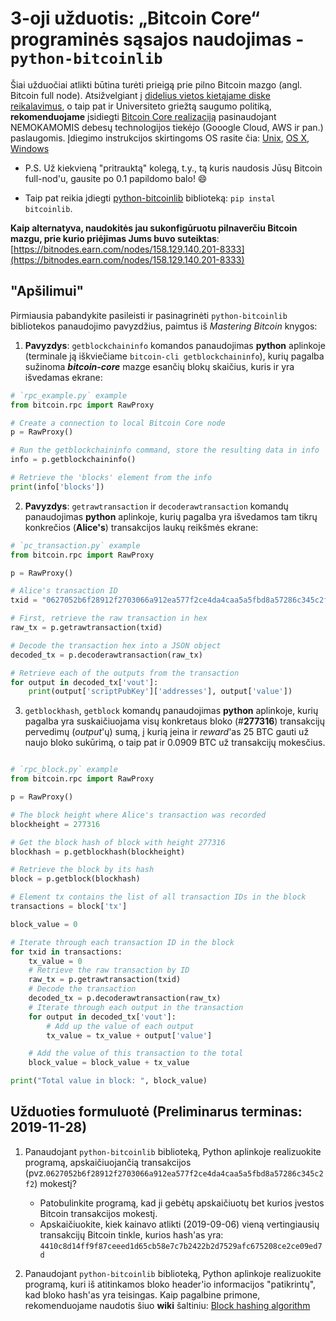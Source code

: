 # 3-oji užduotis: „Bitcoin Core“ programinės sąsajos naudojimas - `python-bitcoinlib`

Šiai užduočiai atlikti būtina turėti prieigą prie pilno Bitcoin mazgo (angl. Bitcoin full node). Atsižvelgiant į [didelius  vietos kietąjame diske reikalavimus](https://www.blockchain.com/charts/blocks-size?timespan=all), o taip pat ir Universiteto griežtą saugumo politiką, __rekomenduojame__ įsidiegti [Bitcoin Core realizaciją](https://github.com/bitcoin/bitcoin) pasinaudojant NEMOKAMOMIS debesų technologijos tiekėjo (Gooogle Cloud, AWS ir pan.) paslaugomis. Įdiegimo instrukcijos skirtingoms OS rasite čia: [Unix](https://github.com/bitcoin/bitcoin/blob/master/doc/build-unix.md), [OS X](https://github.com/bitcoin/bitcoin/blob/master/doc/build-osx.md), [Windows](https://github.com/bitcoin/bitcoin/blob/master/doc/build-windows.md)

- P.S. Už kiekvieną "pritrauktą" kolegą, t.y., tą kuris naudosis Jūsų Bitcoin full-nod'u, gausite po 0.1 papildomo balo! :smile:

- Taip pat reikia įdiegti [python-bitcoinlib](https://pypi.org/project/bitcoinlib/) biblioteką: `pip instal bitcoinlib`.

**Kaip alternatyva, naudokitės jau sukonfigūruotu pilnaverčiu Bitcoin mazgu, prie kurio priėjimas Jums buvo suteiktas**: [https://bitnodes.earn.com/nodes/158.129.140.201-8333](https://bitnodes.earn.com/nodes/158.129.140.201-8333)

## "Apšilimui"

Pirmiausia pabandykite pasileisti ir pasinagrinėti `python-bitcoinlib` bibliotekos panaudojimo pavyzdžius, paimtus iš *Mastering Bitcoin* knygos:

1. **Pavyzdys**: `getblockchaininfo` komandos panaudojimas **python** aplinkoje (terminale ją iškviečiame `bitcoin-cli getblockchaininfo`), kurių pagalba sužinoma ***bitcoin-core*** mazge esančių blokų skaičius, kuris ir yra išvedamas ekrane:

```python
# `rpc_example.py` example
from bitcoin.rpc import RawProxy

# Create a connection to local Bitcoin Core node
p = RawProxy()

# Run the getblockchaininfo command, store the resulting data in info
info = p.getblockchaininfo()

# Retrieve the 'blocks' element from the info
print(info['blocks'])
```

2. **Pavyzdys**: `getrawtransaction` ir `decoderawtransaction` komandų panaudojimas **python** aplinkoje, kurių pagalba yra išvedamos tam tikrų konkrečios (**Alice's**) transakcijos laukų reikšmės ekrane:

```python
# `pc_transaction.py` example
from bitcoin.rpc import RawProxy

p = RawProxy()

# Alice's transaction ID
txid = "0627052b6f28912f2703066a912ea577f2ce4da4caa5a5fbd8a57286c345c2f2"

# First, retrieve the raw transaction in hex
raw_tx = p.getrawtransaction(txid)

# Decode the transaction hex into a JSON object
decoded_tx = p.decoderawtransaction(raw_tx)

# Retrieve each of the outputs from the transaction
for output in decoded_tx['vout']:
    print(output['scriptPubKey']['addresses'], output['value'])
```

3. `getblockhash`, `getblock` komandų panaudojimas **python** aplinkoje, kurių pagalba yra suskaičiuojama visų konkretaus bloko (#**277316**) transakcijų pervedimų (*output*'ų) sumą, į kurią įeina ir *reward*'as 25 BTC gauti už naujo bloko sukūrimą, o taip pat ir 0.0909 BTC už transakcijų mokesčius.

```python

# `rpc_block.py` example
from bitcoin.rpc import RawProxy

p = RawProxy()

# The block height where Alice's transaction was recorded
blockheight = 277316

# Get the block hash of block with height 277316
blockhash = p.getblockhash(blockheight)

# Retrieve the block by its hash
block = p.getblock(blockhash)

# Element tx contains the list of all transaction IDs in the block
transactions = block['tx']

block_value = 0

# Iterate through each transaction ID in the block
for txid in transactions:
    tx_value = 0
    # Retrieve the raw transaction by ID
    raw_tx = p.getrawtransaction(txid)
    # Decode the transaction
    decoded_tx = p.decoderawtransaction(raw_tx)
    # Iterate through each output in the transaction
    for output in decoded_tx['vout']:
        # Add up the value of each output
        tx_value = tx_value + output['value']

    # Add the value of this transaction to the total
    block_value = block_value + tx_value

print("Total value in block: ", block_value)
```

## Užduoties formuluotė (Preliminarus terminas: 2019-11-28)

1. Panaudojant `python-bitcoinlib` biblioteką, Python aplinkoje realizuokite programą, apskaičiuojančią  transakcijos (pvz.`0627052b6f28912f2703066a912ea577f2ce4da4caa5a5fbd8a57286c345c2f2`) mokestį?

   - Patobulinkite programą, kad ji gebėtų apskaičiuotų bet kurios įvestos Bitcoin transakcijos mokestį.
   - Apskaičiuokite, kiek kainavo atlikti (2019-09-06) vieną vertingiausių transakcijų Bitcoin tinkle, kurios hash'as yra: `4410c8d14ff9f87ceeed1d65cb58e7c7b2422b2d7529afc675208ce2ce09ed7d`

2. Panaudojant `python-bitcoinlib` biblioteką, Python aplinkoje realizuokite programą, kuri iš  atitinkamos bloko header'io informacijos "patikrintų", kad bloko hash'as yra teisingas. Kaip pagalbine primone, rekomenduojame naudotis šiuo **wiki** šaltiniu: [Block hashing algorithm](https://en.bitcoin.it/wiki/Block_hashing_algorithm)

